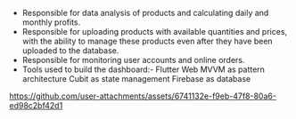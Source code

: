 - Responsible for data analysis of products and calculating daily and monthly profits.
- Responsible for uploading products with available quantities and prices, with the ability to manage these products even after they have been uploaded to the database.
- Responsible for monitoring user accounts and online orders.
- Tools used to build the dashboard:-
Flutter Web
MVVM as pattern architecture
Cubit as state management
Firebase as database

https://github.com/user-attachments/assets/6741132e-f9eb-47f8-80a6-ed98c2bf42d1

